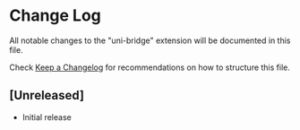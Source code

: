 # Change Log

All notable changes to the "uni-bridge" extension will be documented in this file.

Check [Keep a Changelog](http://keepachangelog.com/) for recommendations on how to structure this file.

## [Unreleased]

- Initial release
